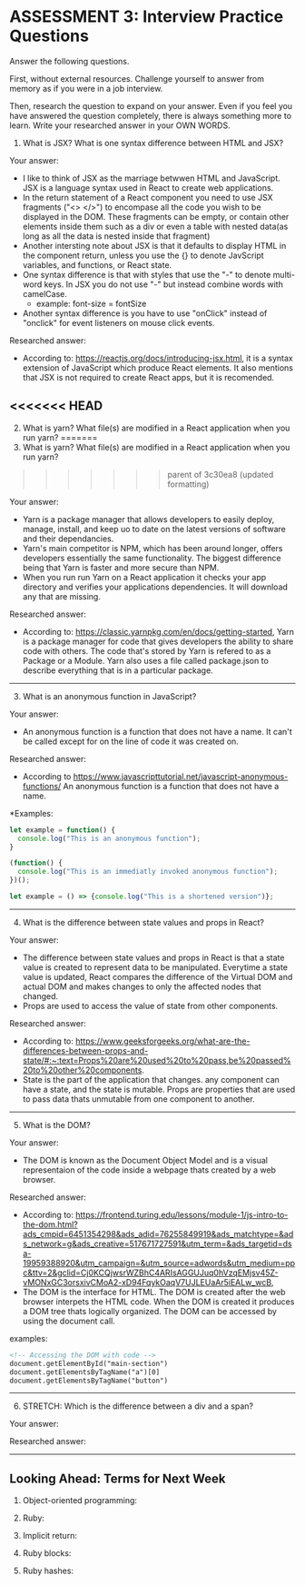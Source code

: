 # ASSESSMENT 3: Interview Practice Questions

Answer the following questions.

First, without external resources. Challenge yourself to answer from memory as if you were in a job interview.

Then, research the question to expand on your answer. Even if you feel you have answered the question completely, there is always something more to learn. Write your researched answer in your OWN WORDS.

1. What is JSX? What is one syntax difference between HTML and JSX?

Your answer:
* I like to think of JSX as the marriage betwwen HTML and JavaScript. JSX is 
 a language syntax used in React to create web applications.
 * In the return statement of a React component you need to use JSX fragments 
 ("<> </>") to encompase all the code you wish to be displayed in the DOM. These
 fragments can be empty, or contain other elements inside them such as a div or 
 even a table with nested data(as long as all the data is nested inside that 
 fragment)
 * Another intersting note about JSX is that it defaults to display HTML in the 
component return, unless you use the {} to denote JavScript variables, and 
functions, or React state.
* One syntax difference is that with styles that use the "-" to denote 
multi-word keys. In JSX you do not use "-" but instead combine words with 
camelCase. 
  * example: font-size = fontSize
* Another syntax difference is you have to use "onClick" instead of "onclick" 
for event listeners on mouse click events.

Researched answer:
* According to: https://reactjs.org/docs/introducing-jsx.html,
it is a syntax extension of JavaScript which produce React elements. It also 
mentions that JSX is not required to create React apps, but it is recomended.

<<<<<<< HEAD
---
<!-- ----------------------------------------------------------------------- -->
2. What is yarn? What file(s) are modified in a React application when you run 
yarn?
=======
2. What is yarn? What file(s) are modified in a React application when you run yarn?
>>>>>>> parent of 3c30ea8 (updated formatting)

Your answer:
* Yarn is a package manager that allows developers to easily deploy, manage, 
install, and keep uo to date on the latest versions of software and their 
dependancies.
* Yarn's main competitor is NPM, which has been around longer, offers developers 
essentially the same functionality. The biggest difference being that Yarn is 
faster and more secure than NPM. 
* When you run run Yarn on a React application it checks your app directory and 
verifies your applications dependencies. It will download any that are missing. 

Researched answer:
* According to: https://classic.yarnpkg.com/en/docs/getting-started,
Yarn is a package manager for code that gives developers the ability to share 
code with others. The code that's stored by Yarn is refered to as a Package or a
Module. Yarn also uses a file called package.json to describe everything that is 
in a particular package.

---
<!-- ----------------------------------------------------------------------- -->
3. What is an anonymous function in JavaScript?

Your answer:
* An anonymous function is a function that does not have a name. It can't be 
called except for on the line of code it was created on. 

Researched answer:
* According to https://www.javascripttutorial.net/javascript-anonymous-functions/
An anonymous function is a function that does not have a name.

*Examples:
```javascript
let example = function() {
  console.log("This is an anonymous function");
}
```
```javascript
(function() {
  console.log("This is an immediatly invoked anonymous function");
})();
```
```javascript
let example = () => {console.log("This is a shortened version")};
```
---
<!-- ----------------------------------------------------------------------- -->
4. What is the difference between state values and props in React?

Your answer:
* The difference between state values and props in React is that a state value 
is created to represent data to be manipulated. Everytime a state value is 
updated, React compares the difference of the Virtual DOM and actual DOM and 
makes changes to only the affected nodes that changed. 
* Props are used to access the value of state from other components. 

Researched answer:
* According to: https://www.geeksforgeeks.org/what-are-the-differences-between-props-and-state/#:~:text=Props%20are%20used%20to%20pass,be%20passed%20to%20other%20components.
* State is the part of the application that changes. any component can have a 
state, and the state is mutable.
Props are properties that are used to pass data thats unmutable from one 
component to another.  
---
<!-- ----------------------------------------------------------------------- -->
5. What is the DOM?

Your answer: 
* The DOM is known as the Document Object Model and is a visual 
representaion of the code inside a webpage thats created by a web browser.

Researched answer:
* According to: https://frontend.turing.edu/lessons/module-1/js-intro-to-the-dom.html?ads_cmpid=6451354298&ads_adid=76255849919&ads_matchtype=&ads_network=g&ads_creative=517671727591&utm_term=&ads_targetid=dsa-19959388920&utm_campaign=&utm_source=adwords&utm_medium=ppc&ttv=2&gclid=Cj0KCQjwsrWZBhC4ARIsAGGUJuq0hVzqEMjsv45Z-vMONxGC3orsxivCMoA2-xD94FqykOaqV7UJLEUaAr5iEALw_wcB,
* The DOM is the interface for HTML. The DOM is created after the web browser 
interpets the HTML code. When the DOM is created it produces a DOM tree thats 
logically organized. The DOM can be accessed by using the document call.

examples:
```html
<!-- Accessing the DOM with code -->
document.getElementById("main-section")
document.getElementsByTagName("a")[0]
document.getElementsByTagName("button")
```
---
<!-- ----------------------------------------------------------------------- -->
6. STRETCH: Which is the difference between a div and a span?

Your answer:


Researched answer:

---
<!-- ----------------------------------------------------------------------- -->
## Looking Ahead: Terms for Next Week

1. Object-oriented programming:

2. Ruby:

3. Implicit return:

4. Ruby blocks:

5. Ruby hashes:
